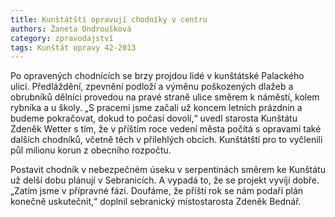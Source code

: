 ```yaml
---
title: Kunštátští opravují chodníky v centru
authors: Žaneta Ondroušková
category: zpravodajství
tags: Kunštát opravy 42-2013
---
```


Po opravených chodnících se brzy projdou lidé v kunštátské Palackého ulici. Předláždění, zpevnění podloží a výměnu poškozených dlažeb a obrubníků dělníci provedou na pravé straně ulice směrem k náměstí, kolem rybníka a u školy. „S pracemi jsme začali už koncem letních prázdnin a budeme pokračovat, dokud to počasí dovolí,“ uvedl starosta Kunštátu Zdeněk Wetter s tím, že v příštím roce vedení města počítá s opravami také dalších chodníků, včetně těch v přilehlých obcích. Kunštátští pro to vyčlenili půl milionu korun z obecního rozpočtu.

Postavit chodník v nebezpečném úseku v serpentinách směrem ke Kunštátu už delší dobu plánují v Sebranicích. A vypadá to, že se projekt vyvíjí dobře. „Zatím jsme v přípravné fázi. Doufáme, že příští rok se nám podaří plán konečně uskutečnit,“ doplnil sebranický místostarosta Zdeněk Bednář.
